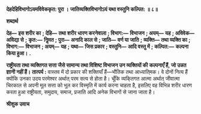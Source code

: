 **देहदेहिविभागोऽयमविवेककृत: पुरा ।** **जातिव्यक्तिविभागोऽयं यथा वस्तुनि कल्पित: ॥ ८॥** 

**शब्दार्थ** 

**देह—** **इस शरीर का** **; देहि—** **तथा शरीर धारण करनेवाला** **; विभाग:—** **विभाजन** **; अयम्—** **यह** **; अविवेक—** **अविद्या से** **;** **कृत:—** **निॢमत** **; पुरा—** **अनादि काल से** **; जाति—** **वर्ण या जाति** **; व्यक्ति—** **तथा व्यक्ति का** **; विभाग:—** **विभाजन** **; अयम्—** **यह** **; यथा—** **जिस प्रकार** **; वस्तुनि—** **आदि वस्तु में** **; कल्पित:—** **कल्पना किया हुआ।** **.** 

**राष्ट्रीयता तथा व्यक्तिगत सत्ता जैसे सामान्य तथा विशिष्ट विभाजन उन व्यक्तियों की** **कल्पनाएँ हैं, जो उन्नत ज्ञानी नहीं हैं।** **तात्पर्य :** वास्तव में दो प्रकार की शक्तियाँ हैं—भौतिक तथा आध्याति्मक। वे दोनों नित्य हैं क्योंकि उनका उदय परमेश्वर अर्थात् परम सत्य से होता है। चूँकि व्यकि्तगत आत्मा अर्थात् जीवात्मा चिरकाल से अपनी मूल सत्ता को भूल कर विस्मृति में कार्य करना चाहता है, इसलिए वह विभिन्न शरीर धारण करता हुआ राष्ट्रीयता, समुदाय, समाज, प्रजाति आदि अनेक विभागों से जाना जाता है।  

**श्रीशुक उवाच** 